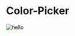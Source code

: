 # Color-Picker

![hello]([https://drive.google.com/file/d/1YeqBj0KZiXp9rdKPrvP915PBAvrgE3C4/view?usp=sharing](https://www.google.com/url?sa=i&url=https%3A%2F%2Funsplash.com%2Fimages%2Fnature%2Flandscape&psig=AOvVaw0J7KnDKn75Hx_B-sWeS3PH&ust=1668107207261000&source=images&cd=vfe&ved=0CBAQjRxqFwoTCMjE4-DlofsCFQAAAAAdAAAAABAE))
